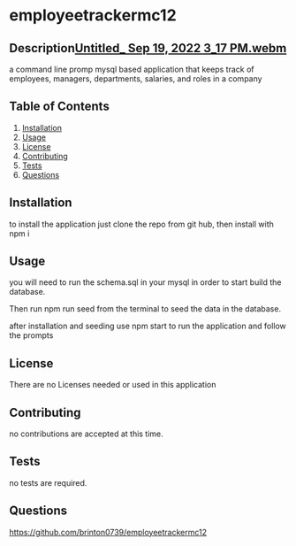 # employeetrackermc12

## Description[Untitled_ Sep 19, 2022 3_17 PM.webm](https://user-images.githubusercontent.com/103536550/191125750-c338510d-e283-4ded-a7fd-473693df5f58.webm)


a command line promp mysql based application that keeps track of employees, managers, departments, salaries, and roles in a company

## Table of Contents

1. [Installation](#installation)
2. [Usage](#usage)
3. [License](#license)
4. [Contributing](#contributing)
5. [Tests](#tests)
6. [Questions](#questions)

## Installation

to install the application just clone the repo from git hub, then install with npm i

## Usage

you will need to run the schema.sql in your mysql in order to start build the database.

Then run npm run seed from the terminal to seed the data in the database.

after installation and seeding use npm start to run the application and follow the prompts
## License

There are no Licenses needed or used in this application

## Contributing

no contributions are accepted at this time.

## Tests

no tests are required.

## Questions

https://github.com/brinton0739/employeetrackermc12





